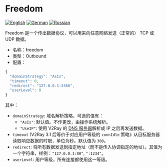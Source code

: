 # Freedom

[![English][1]][2] [![German][3]][4] [![Russian][5]][6]

[1]: ../../resources/english.svg
[2]: https://www.v2ray.com/en/configuration/protocols/freedom.html
[3]: ../../resources/german.svg
[4]: https://www.v2ray.com/de/configuration/protocols/freedom.html
[5]: ../../resources/russian.svg
[6]: https://www.v2ray.com/ru/configuration/protocols/freedom.html

Freedom 是一个传出数据协议，可以用来向任意网络发送（正常的） TCP 或 UDP 数据。

* 名称：freedom
* 类型：Outbound
* 配置：

```javascript
{
  "domainStrategy": "AsIs",
  "timeout": 0,
  "redirect": "127.0.0.1:3366",
  "userLevel": 0
}
```

其中：

* `domainStrategy`: 域名解析策略，可选的值有：
  * `"AsIs"`: 默认值。不作更改，由操作系统解析。
  * `"UseIP"`: 使用 V2Ray 的 [DNS 服务器](../04_dns.md)解析成 IP 之后再发送数据。
* `timeout` (V2Ray 3.1 后等价于对应用户等级的 `connIdle` 策略): 从目标服务器读取响应数据的时限，单位为秒。默认值为 `300`。
* `redirect`: 将所有数据发送到指定地址（而不是传入协调指定的地址）。其值为一个字符串，样例：`"127.0.0.1:80"`, `":1234"`。
* `userLevel`: 用户等级，所有连接都使用这一等级。
